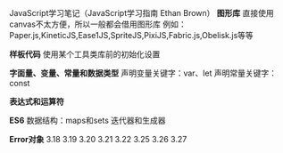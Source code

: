 JavaScript学习笔记（JavaScript学习指南 Ethan Brown）
**图形库**
直接使用canvas不太方便，所以一般都会借用图形库
例如：Paper.js,KineticJS,Ease1JS,SpriteJS,PixiJS,Fabric.js,Obelisk.js等等

**样板代码**
使用某个工具类库前的初始化设置

**字面量、变量、常量和数据类型**
声明变量关键字：var、let
声明常量关键字：const

**表达式和运算符**

**ES6**
数据结构：maps和sets
迭代器和生成器

**Error对象**
    3.18
    3.19
   3.20
   3.21
   3.22
   3.25
   3.26
   3.27